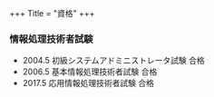 +++
Title = "資格"
+++

### 情報処理技術者試験
- 2004.5 
初級システムアドミニストレータ試験 合格
- 2006.5 
基本情報処理技術者試験 合格
- 2017.5 
応用情報処理技術者試験 合格
